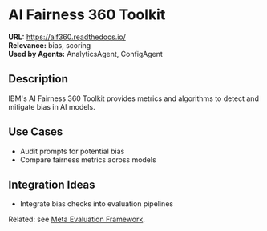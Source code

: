 # AI Fairness 360 Toolkit

**URL:** https://aif360.readthedocs.io/  
**Relevance:** bias, scoring  
**Used by Agents:** AnalyticsAgent, ConfigAgent

## Description
IBM's AI Fairness 360 Toolkit provides metrics and algorithms to detect and mitigate bias in AI models.

## Use Cases
- Audit prompts for potential bias
- Compare fairness metrics across models

## Integration Ideas
- Integrate bias checks into evaluation pipelines

Related: see [Meta Evaluation Framework](../../meta/meta_evaluation.json).
